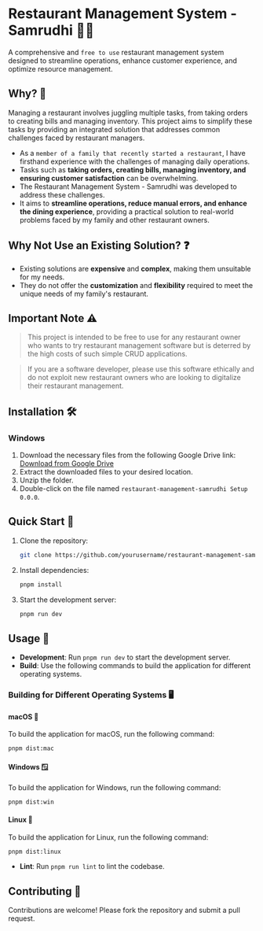 # Restaurant Management System - Samrudhi 👨‍🍳

A comprehensive and `free to use` restaurant management system designed to streamline operations, enhance customer experience, and optimize resource management.

## Why? 🤔

Managing a restaurant involves juggling multiple tasks, from taking orders to creating bills and managing inventory. This project aims to simplify these tasks by providing an integrated solution that addresses common challenges faced by restaurant managers.

- As a `member of a family that recently started a restaurant`, I have firsthand experience with the challenges of managing daily operations.
- Tasks such as **taking orders, creating bills, managing inventory, and ensuring customer satisfaction** can be overwhelming.
- The Restaurant Management System - Samrudhi was developed to address these challenges.
- It aims to **streamline operations, reduce manual errors, and enhance the dining experience**, providing a practical solution to real-world problems faced by my family and other restaurant owners.

## Why Not Use an Existing Solution? ❓

- Existing solutions are **expensive** and **complex**, making them unsuitable for my needs.
- They do not offer the **customization** and **flexibility** required to meet the unique needs of my family's restaurant.

## Important Note ⚠️

> This project is intended to be free to use for any restaurant owner who wants to try restaurant management software but is deterred by the high costs of such simple CRUD applications.

> If you are a software developer, please use this software ethically and do not exploit new restaurant owners who are looking to digitalize their restaurant management.

## Installation 🛠️

### Windows

1. Download the necessary files from the following Google Drive link:
   [Download from Google Drive](https://drive.google.com/your-google-drive-link)
2. Extract the downloaded files to your desired location.
3. Unzip the folder.
4. Double-click on the file named `restaurant-management-samrudhi Setup 0.0.0`.

## Quick Start 🚀

1. Clone the repository:
   ```sh
   git clone https://github.com/yourusername/restaurant-management-samrudhi.git
   ```
2. Install dependencies:
   ```sh
   pnpm install
   ```
3. Start the development server:
   ```sh
   pnpm run dev
   ```

## Usage 📖

- **Development**: Run `pnpm run dev` to start the development server.
- **Build**: Use the following commands to build the application for different operating systems.

### Building for Different Operating Systems 🖥️

#### macOS 🍏

To build the application for macOS, run the following command:

```sh
pnpm dist:mac
```

#### Windows 🪟

To build the application for Windows, run the following command:

```sh
pnpm dist:win
```

#### Linux 🐧

To build the application for Linux, run the following command:

```sh
pnpm dist:linux
```

- **Lint**: Run `pnpm run lint` to lint the codebase.

## Contributing 🤝

Contributions are welcome! Please fork the repository and submit a pull request.
